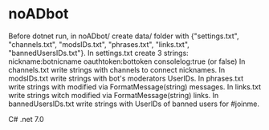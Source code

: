 # noADbot
Before dotnet run, in noADbot/ create data/ folder with {"settings.txt", "channels.txt", "modsIDs.txt", "phrases.txt", "links.txt", "bannedUsersIDs.txt"}.
In settings.txt create 3 strings:
nickname:botnicname
oauthtoken:bottoken
consolelog:true (or false)
In channels.txt write strings with channels to connect nicknames.
In modsIDs.txt write strings with bot's moderators UserIDs.
In phrases.txt write strings with modified via FormatMessage(string) messages.
In links.txt write strings witch modified via FormatMessage(string) links.
In bannedUsersIDs.txt write strings with UserIDs of banned users for #joinme.


C# .net 7.0
